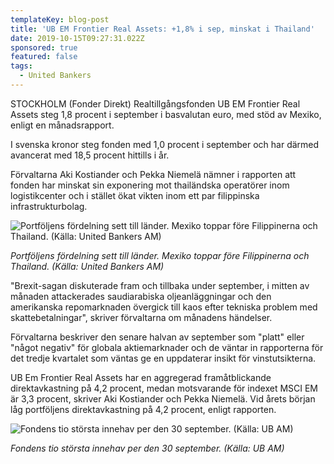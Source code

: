 ```yaml
---
templateKey: blog-post
title: 'UB EM Frontier Real Assets: +1,8% i sep, minskat i Thailand'
date: 2019-10-15T09:27:31.022Z
sponsored: true
featured: false
tags:
  - United Bankers
---
```

STOCKHOLM (Fonder Direkt) Realtillgångsfonden UB EM Frontier Real Assets steg 1,8 procent i september i basvalutan euro, med stöd av Mexiko, enligt en månadsrapport.



I svenska kronor steg fonden med 1,0 procent i september och har därmed avancerat med 18,5 procent hittills i år.



Förvaltarna Aki Kostiander och Pekka Niemelä nämner i rapporten att fonden har minskat sin exponering mot thailändska operatörer inom logistikcenter och i stället ökat vikten inom ett par filippinska infrastrukturbolag.

![Portföljens fördelning sett till länder. Mexiko toppar före Filippinerna och Thailand. (Källa: United Bankers AM)](/img/ub-frontier-1.png "Portföljens fördelning sett till länder. Mexiko toppar före Filippinerna och Thailand. (Källa: United Bankers AM)")

_Portföljens fördelning sett till länder. Mexiko toppar före Filippinerna och Thailand. (Källa: United Bankers AM)_

"Brexit-sagan diskuterade fram och tillbaka under september, i mitten av månaden attackerades saudiarabiska oljeanläggningar och den amerikanska repomarknaden övergick till kaos efter tekniska problem med skattebetalningar", skriver förvaltarna om månadens händelser.



Förvaltarna beskriver den senare halvan av september som "platt" eller "något negativ" för globala aktiemarknader och de väntar in rapporterna för det tredje kvartalet som väntas ge en uppdaterar insikt för vinstutsikterna.



UB Em Frontier Real Assets har en aggregerad framåtblickande direktavkastning på 4,2 procent, medan motsvarande för indexet MSCI EM är 3,3 procent, skriver Aki Kostiander och Pekka Niemelä. Vid årets början låg portföljens direktavkastning på 4,2 procent, enligt rapporten.

![Fondens tio största innehav per den 30 september. (Källa: UB AM)](/img/ub-frontier.png "Fondens tio största innehav per den 30 september. (Källa: UB AM)")

_Fondens tio största innehav per den 30 september. (Källa: UB AM)_
